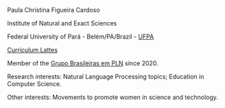 Paula Christina Figueira Cardoso

Institute of Natural and Exact Sciences

Federal University of Pará - Belém/PA/Brazil - [UFPA](https://ufpa.br/)

[Curriculum Lattes](http://lattes.cnpq.br/6705099195321243)

Member of the [Grupo Brasileiras em PLN](https://brasileiraspln.com/) since 2020.

Research interests: Natural Language Processing topics; Education in Computer Science.

Other interests: Movements to promote women in science and technology.
